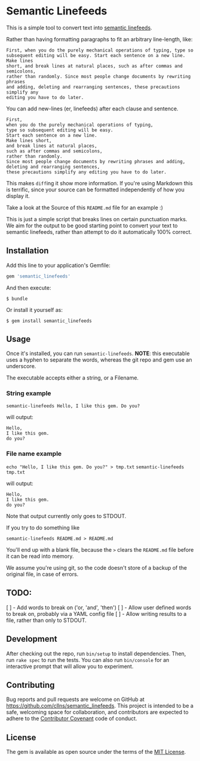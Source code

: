 # Semantic Linefeeds

This is a simple tool to convert text into
[semantic linefeeds](http://rhodesmill.org/brandon/2012/one-sentence-per-line/).

Rather than having formatting paragraphs to fit an arbitrary line-length,
like:
```
First, when you do the purely mechanical operations of typing, type so
subsequent editing will be easy. Start each sentence on a new line. Make lines
short, and break lines at natural places, such as after commas and semicolons,
rather than randomly. Since most people change documents by rewriting phrases
and adding, deleting and rearranging sentences, these precautions simplify any
editing you have to do later.
```

You can add new-lines (er, linefeeds) after each clause and sentence.
```
First,
when you do the purely mechanical operations of typing,
type so subsequent editing will be easy.
Start each sentence on a new line.
Make lines short,
and break lines at natural places,
such as after commas and semicolons,
rather than randomly.
Since most people change documents by rewriting phrases and adding,
deleting and rearranging sentences,
these precautions simplify any editing you have to do later.
```

This makes `diff`ing it show more information.
If you're using Markdown this is terrific,
since your source can be formatted independently
of how you display it.

Take a look at the Source of this `README.md` file
for an example :)

This is just a simple script that breaks lines on certain punctuation marks.
We aim for the output to be good starting point
to convert your text to semantic linefeeds,
rather than attempt to do it automatically 100% correct.

## Installation

Add this line to your application's Gemfile:

```ruby
gem 'semantic_linefeeds'
```

And then execute:

    $ bundle

Or install it yourself as:

    $ gem install semantic_linefeeds

## Usage


Once it's installed,
you can run `semantic-linefeeds`.
**NOTE**: this executable uses a hyphen to separate the words,
whereas the git repo and gem use an underscore.

The executable accepts either a string,
or a Filename.

### String example
`semantic-linefeeds Hello, I like this gem. Do you?`

will output:

```
Hello,
I like this gem.
do you?
```

### File name example
`echo "Hello, I like this gem. Do you?" > tmp.txt`
`semantic-linefeeds tmp.txt`

will output:
```
Hello,
I like this gem.
do you?
```

Note that output currently only goes to STDOUT.

If you try to do something like
```
semantic-linefeeds README.md > README.md
```
You'll end up with a blank file,
because the `>` clears the `README.md` file
before it can be read into memory.

We assume you're using git,
so the code doesn't store of a backup of the original file,
in case of errors.

## TODO:

[ ] - Add words to break on ('or, 'and', 'then')
[ ] - Allow user defined words to break on, probably via a YAML config file
[ ] - Allow writing results to a file, rather than only to STDOUT.

## Development

After checking out the repo,
run `bin/setup` to install dependencies.
Then,
run `rake spec` to run the tests.
You can also run `bin/console` for an interactive prompt
that will allow you to experiment.

## Contributing

Bug reports and pull requests are welcome on GitHub at
https://github.com/cllns/semantic_linefeeds.
This project is intended to be a safe,
welcoming space for collaboration,
and contributors are expected to adhere to the
[Contributor Covenant](contributor-covenant.org)
code of conduct.

## License

The gem is available as open source under the terms of the
[MIT License](http://opensource.org/licenses/MIT).
